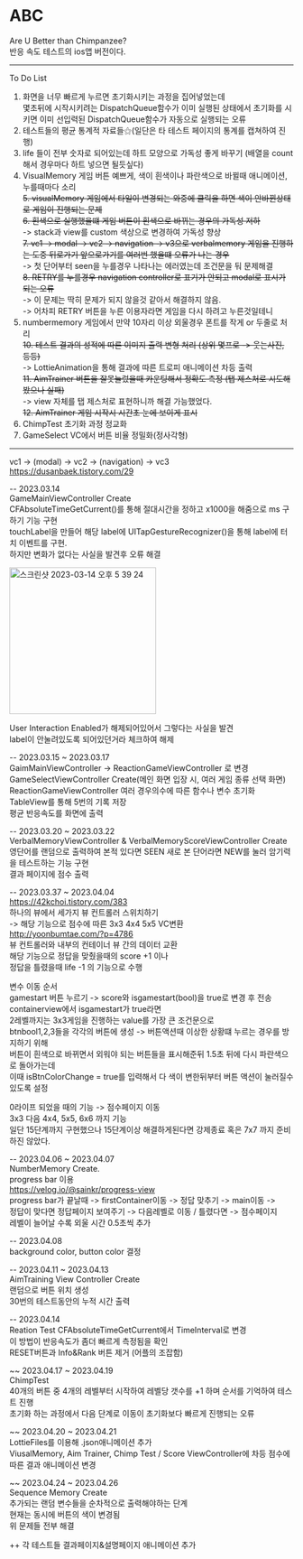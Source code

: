 # ABC
Are U Better than Chimpanzee?   
반응 속도 테스트의 ios앱 버전이다.   
   
***   
To Do List   
1. 화면을 너무 빠르게 누르면 초기화시키는 과정을 집어넣었는데   
몇초뒤에 시작시키려는 DispatchQueue함수가 이미 실행된 상태에서 초기화를 시키면 이미 선입력된 DispatchQueue함수가 자동으로 실행되는 오류   
2. 테스트들의 평균 통계적 자료들⚝(일단은 타 테스트 페이지의 통계를 캡쳐하여 진행)   
3. life 들이 전부 숫자로 되어있는데 하트 모양으로 가독성 좋게 바꾸기 (배열을 count해서 경우마다 하트 넣으면 될듯싶다)
4. VisualMemory 게임 버튼 예쁘게, 색이 흰색이나 파란색으로 바뀔때 애니메이션, 누를때마다 소리   
~~5. visualMemory 게임에서 타일이 변경되는 와중에 클릭을 하면 색이 안바뀐상태로 게임이 진행되는 문제~~   
~~6. 흰색으로 실행했을떄 게임 버튼이 흰색으로 바뀌는 경우의 가독성 저하~~   
-> stack과 view를 custom 색상으로 변경하여 가독성 향상   
~~7. vc1 -> modal -> vc2 -> navigation -> v3으로 verbalmemory 게임을 진행하는 도중 뒤로가기 앞으로가기를 여러번 했을떄 오류가 나는 경우~~   
-> 첫 단어부터 seen을 누를경우 나타나는 에러였는데 조건문을 둬 문제해결   
~~8. RETRY를 누를경우 navigation controller로 표기가 안되고 modal로 표시가 되는 오류~~   
-> 이 문제는 딱히 문제가 되지 않을것 같아서 해결하지 않음.   
-> 어차피 RETRY 버튼을 누른 이용자라면 게임을 다시 하려고 누른것일테니   
9. numbermemory 게임에서 만약 10자리 이상 외울경우 폰트를 작게 or 두줄로 처리   
~~10. 테스트 결과의 성적에 따른 이미지 출력 변형 처리 (상위 몇프로 -> 웃는사진, 등등)~~   
-> LottieAnimation을 통해 결과에 따른 트로피 애니메이션 차등 출력   
~~11. AimTrainer 버튼을 잘못눌렀을때 카운팅해서 정확도 측정 (탭 제스처로 시도해봤으나 실패)~~   
-> view 자체를 탭 제스처로 표현하니까 해결 가능했었다.   
~~12. AimTrainer 게임 시작시 시간초 눈에 보이게 표시~~   
13. ChimpTest 초기화 과정 정교화   
14. GameSelect VC에서 버튼 비율 정밀화(정사각형)   
***

vc1 -> (modal) -> vc2 -> (navigation) -> vc3   
https://dusanbaek.tistory.com/29   

   
-- 2023.03.14   
GameMainViewController Create   
CFAbsoluteTimeGetCurrent()를 통해 절대시간을 정하고 x1000을 해줌으로 ms 구하기 기능 구현   
touchLabel을 만들어 해당 label에 UITapGestureRecognizer()을 통해 label에 터치 이벤트를 구현.   
하지만 변화가 없다는 사실을 발견후 오류 해결   
   
<img width="260" alt="스크린샷 2023-03-14 오후 5 39 24" src="https://user-images.githubusercontent.com/60501045/224943805-63d3bb83-7023-4366-987b-f714f1d8f58d.png">   
   
User Interaction Enabled가 해제되어있어서 그렇다는 사실을 발견   
label이 안눌려있도록 되어있던거라 체크하여 해제   
   
-- 2023.03.15 ~ 2023.03.17   
GaimMainViewController -> ReactionGameViewController 로 변경   
GameSelectViewController Create(메인 화면 입장 시, 여러 게임 종류 선택 화면)   
ReactionGameViewController 여러 경우의수에 따른 함수나 변수 초기화   
TableView를 통해 5번의 기록 저장   
평균 반응속도를 화면에 출력   
   
-- 2023.03.20 ~ 2023.03.22  
VerbalMemoryViewController & VerbalMemoryScoreViewController Create   
영단어를 랜덤으로 출력하여 본적 있다면 SEEN 새로 본 단어라면 NEW를 눌러 암기력을 테스트하는 기능 구현   
결과 페이지에 점수 출력   

-- 2023.03.37 ~ 2023.04.04   
https://42kchoi.tistory.com/383   
하나의 뷰에서 세가지 뷰 컨트롤러 스위치하기   
-> 해당 기능으로 점수에 따른 3x3 4x4 5x5 VC변환   
http://yoonbumtae.com/?p=4786   
뷰 컨트롤러와 내부의 컨테이너 뷰 간의 데이터 교환   
해당 기능으로 정답을 맞췄을때의 score +1 이나   
정답을 틀렸을때 life -1 의 기능으로 수행   
   
변수 이동 순서   
gamestart 버튼 누르기 -> score와 isgamestart(bool)을 true로 변경 후 전송   
containerview에서 isgamestart가 true라면   
2레벨까지는 3x3게임을 진행하는 value를 가장 큰 조건문으로   
btnbool1,2,3들을 각각의 버튼에 생성 -> 버튼액션때 이상한 상황떄 누르는 경우를 방지하기 위해   
버튼이 흰색으로 바뀌면서 외워야 되는 버튼들을 표시해준뒤 1.5초 뒤에 다시 파란색으로 돌아가는데   
이때 isBtnColorChange = true를 입력해서 다 색이 변한뒤부터 버튼 액션이 눌러질수 있도록 설정   

0라이프 되었을 때의 기능 -> 점수페이지 이동   
3x3 다음 4x4, 5x5, 6x6 까지 기능    
일단 15단계까지 구현했으나 15단계이상 해결하게된다면 강제종료 혹은 7x7 까지 준비하진 않았다.   
   
-- 2023.04.06 ~ 2023.04.07   
NumberMemory Create.  
progress bar 이용   
https://velog.io/@sainkr/progress-view   
progress bar가 끝날때 -> firstContainer이동 -> 정답 맞추기 -> main이동 ->   
정답이 맞다면 정답페이지 보여주기 -> 다음레벨로 이동 / 틀렸다면 -> 점수페이지   
레벨이 늘어날 수록 외울 시간 0.5초씩 추가   

-- 2023.04.08   
background color, button color 결정   
   
-- 2023.04.11 ~ 2023.04.13  
AimTraining View Controller Create   
랜덤으로 버튼 위치 생성   
30번의 테스트동안의 누적 시간 출력   
   
-- 2023.04.14    
Reation Test CFAbsoluteTimeGetCurrent에서 TimeInterval로 변경   
이 방법이 반응속도가 좀더 빠르게 측정됨을 확인   
RESET버튼과 Info&Rank 버튼 제거 (어플의 조잡함)   

~~ 2023.04.17 ~ 2023.04.19   
ChimpTest   
40개의 버튼 중 4개의 레벨부터 시작하여 레벨당 갯수를 +1 하며 순서를 기억하여 테스트 진행   
초기화 하는 과정에서 다음 단계로 이동이 초기화보다 빠르게 진행되는 오류   
   
~~ 2023.04.20 ~ 2023.04.21   
LottieFiles를 이용해 .json애니메이션 추가   
ViusalMemory, Aim Trainer, Chimp Test / Score ViewController에 차등 점수에 따른 결과 애니메이션 변경   
   
~~ 2023.04.24 ~ 2023.04.26   
Sequence Memory Create   
추가되는 랜덤 변수들을 순차적으로 출력해야하는 단계   
현재는 동시에 버튼의 색이 변경됨   
위 문제들 전부 해결   
   
++ 각 테스트들 결과페이지&설명페이지 애니메이션 추가   
